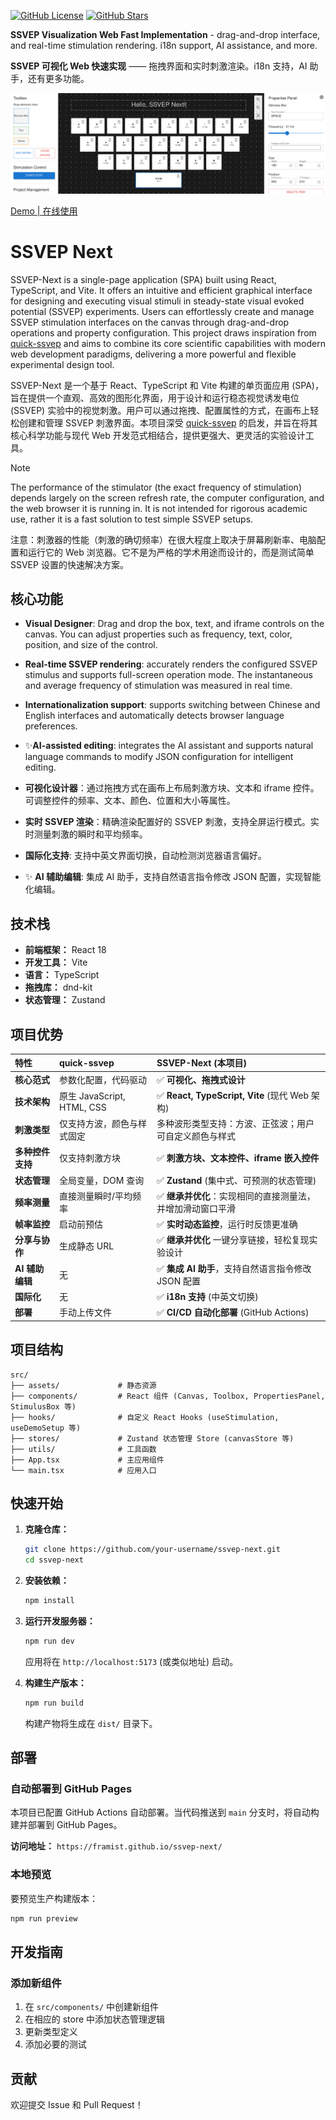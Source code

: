 [![GitHub License](https://img.shields.io/github/license/framist/ssvep-next)](https://github.com/framist/ssvep-next/blob/main/LICENSE)
[![GitHub Stars](https://img.shields.io/github/stars/framist/ssvep-next?style=social)](https://github.com/framist/ssvep-next/stargazers)

**SSVEP Visualization Web Fast Implementation** - drag-and-drop interface, and real-time stimulation rendering. i18n support, AI assistance, and more.

**SSVEP 可视化 Web 快速实现** —— 拖拽界面和实时刺激渲染。i18n 支持，AI 助手，还有更多功能。

![demo](demo.png)

[Demo | 在线使用](https://framist.github.io/ssvep-next/)

# SSVEP Next

SSVEP-Next is a single-page application (SPA) built using React, TypeScript, and Vite. It offers an intuitive and efficient graphical interface for designing and executing visual stimuli in steady-state visual evoked potential (SSVEP) experiments. Users can effortlessly create and manage SSVEP stimulation interfaces on the canvas through drag-and-drop operations and property configuration. This project draws inspiration from [quick-ssvep](https://github.com/OmidS/quickssvep) and aims to combine its core scientific capabilities with modern web development paradigms, delivering a more powerful and flexible experimental design tool.

SSVEP-Next 是一个基于 React、TypeScript 和 Vite 构建的单页面应用 (SPA)，旨在提供一个直观、高效的图形化界面，用于设计和运行稳态视觉诱发电位 (SSVEP) 实验中的视觉刺激。用户可以通过拖拽、配置属性的方式，在画布上轻松创建和管理 SSVEP 刺激界面。本项目深受 [quick-ssvep](https://github.com/OmidS/quickssvep) 的启发，并旨在将其核心科学功能与现代 Web 开发范式相结合，提供更强大、更灵活的实验设计工具。


> [!Note]
> The performance of the stimulator (the exact frequency of stimulation) depends largely on the screen refresh rate, the computer configuration, and the web browser it is running in. It is not intended for rigorous academic use, rather it is a fast solution to test simple SSVEP setups.
>
> 注意：刺激器的性能（刺激的确切频率）在很大程度上取决于屏幕刷新率、电脑配置和运行它的 Web 浏览器。它不是为严格的学术用途而设计的，而是测试简单 SSVEP 设置的快速解决方案。

## 核心功能

- **Visual Designer**: Drag and drop the box, text, and iframe controls on the canvas. You can adjust properties such as frequency, text, color, position, and size of the control.
- **Real-time SSVEP rendering**: accurately renders the configured SSVEP stimulus and supports full-screen operation mode. The instantaneous and average frequency of stimulation was measured in real time.
- **Internationalization support**: supports switching between Chinese and English interfaces and automatically detects browser language preferences.
- ✨**AI-assisted editing**: integrates the AI assistant and supports natural language commands to modify JSON configuration for intelligent editing.


- **可视化设计器**：通过拖拽方式在画布上布局刺激方块、文本和 iframe 控件。可调整控件的频率、文本、颜色、位置和大小等属性。
- **实时 SSVEP 渲染**：精确渲染配置好的 SSVEP 刺激，支持全屏运行模式。实时测量刺激的瞬时和平均频率。
- **国际化支持**: 支持中英文界面切换，自动检测浏览器语言偏好。
- ✨ **AI 辅助编辑**: 集成 AI 助手，支持自然语言指令修改 JSON 配置，实现智能化编辑。

## 技术栈

- **前端框架：** React 18
- **开发工具：** Vite
- **语言：** TypeScript
- **拖拽库：** dnd-kit
- **状态管理：** Zustand

## 项目优势

| 特性             | quick-ssvep                | SSVEP-Next (本项目)                                        |
| :--------------- | :------------------------- | :--------------------------------------------------------- |
| **核心范式**     | 参数化配置，代码驱动       | ✅ **可视化、拖拽式设计**                                   |
| **技术架构**     | 原生 JavaScript, HTML, CSS | ✅ **React, TypeScript, Vite** (现代 Web 架构)              |
| **刺激类型**     | 仅支持方波，颜色与样式固定 | 多种波形类型支持：方波、正弦波；用户可自定义颜色与样式     |
| **多种控件支持** | 仅支持刺激方块             | ✅ **刺激方块、文本控件、iframe 嵌入控件**                  |
| **状态管理**     | 全局变量，DOM 查询         | ✅ **Zustand** (集中式、可预测的状态管理)                   |
| **频率测量**     | 直接测量瞬时/平均频率      | ✅ **继承并优化**：实现相同的直接测量法，并增加滑动窗口平滑 |
| **帧率监控**     | 启动前预估                 | ✅ **实时动态监控**，运行时反馈更准确                       |
| **分享与协作**   | 生成静态 URL               | ✅ **继承并优化** 一键分享链接，轻松复现实验设计            |
| **AI 辅助编辑**  | 无                         | ✅ **集成 AI 助手**，支持自然语言指令修改 JSON 配置         |
| **国际化**       | 无                         | ✅ **i18n 支持** (中英文切换)                               |
| **部署**         | 手动上传文件               | ✅ **CI/CD 自动化部署** (GitHub Actions)                    |


## 项目结构

```
src/
├── assets/             # 静态资源
├── components/         # React 组件 (Canvas, Toolbox, PropertiesPanel, StimulusBox 等)
├── hooks/              # 自定义 React Hooks (useStimulation, useDemoSetup 等)
├── stores/             # Zustand 状态管理 Store (canvasStore 等)
├── utils/              # 工具函数
├── App.tsx             # 主应用组件
└── main.tsx            # 应用入口
```

## 快速开始

1.  **克隆仓库：**

    ```bash
    git clone https://github.com/your-username/ssvep-next.git
    cd ssvep-next
    ```

2.  **安装依赖：**

    ```bash
    npm install
    ```

3.  **运行开发服务器：**

    ```bash
    npm run dev
    ```

    应用将在 `http://localhost:5173` (或类似地址) 启动。

4.  **构建生产版本：**
    ```bash
    npm run build
    ```
    构建产物将生成在 `dist/` 目录下。

## 部署

### 自动部署到 GitHub Pages

本项目已配置 GitHub Actions 自动部署。当代码推送到 `main` 分支时，将自动构建并部署到 GitHub Pages。

**访问地址：** `https://framist.github.io/ssvep-next/`

### 本地预览

要预览生产构建版本：

```bash
npm run preview
```

## 开发指南

### 添加新组件

1. 在 `src/components/` 中创建新组件
2. 在相应的 store 中添加状态管理逻辑
3. 更新类型定义
4. 添加必要的测试

## 贡献

欢迎提交 Issue 和 Pull Request！

